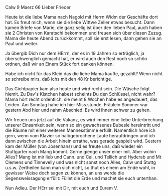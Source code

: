  Calw 9 Maerz 66
Lieber Frieder

Heute ist die liebe Mama nach Nagold mit Herrn Widm der Geschäfte dort hat. Es freut mich, wenn sie die liebe Wittwe Zeller etwas besucht. Dann kamen Briefe von Marie, die ganz selig ist über den lieben Paul, auch haben sie 2 Christen von Karatschi bekommen und freuen sich über diesen Zuzug. Mama die heute Abend zurückkommt, soll sie erst lesen, dann gehen sie an Paul und weiter.

Ja übergib Dich nur dem HErrn, der es in 19 Jahren so erträglich, ja überschwenglich gemacht hat, er wird auch den Rest noch so schön ordnen, daß wir an Einem Stück fort danken können.

Habe ich nicht für das Kleid das die liebe Mama kaufte, gezahlt? Wenn nicht so schreibe mirs, daß ichs mit den 48 Kr berichtige.

Das Gichtpapier kam also heute und wird recht sein. Die Wäsche folgt hiemit. Zu Dav's Kistchen habest scheints Du den Schlüssel, nicht wahr? Mama hört recht ordentlich, sie meint 8 Wochen habe es angedauert, das Leiden. 
Am Sonntag habe ich hier Miss.stunde. Fräulein Sommer war gestern Abd hier und nahm Abschied. Es wird ihnen schwer zu gehen.

Wir freuen uns jetzt auf die Vakanz, es wird immer eine liebe Unterbrechung unserer Einsamkeit sein, wenn so ein gewachsenes Bubesle hereintritt und die Räume mit einer weiteren Mannesstimme erfüllt. Namentlich höre ich gern, wenn vom Klavier so halbgebrochene Laute heraufdringen und ich dann zwischen die Arbeit hinein errathe, was gerade gespielt wird. 
Gestern kam der Müller (von Josenhans) und es freute uns, daß wieder ein Stuttgarter nach Mang kommt. Gerne gienge unser einer mit. Aber wohin Alles? Mang ist mir lieb und Cann. und Cal. und Tellich und Hyderab und Mt Clemens und Tinnevelly und was nicht sonst noch Alles, Calw und Stuttg u.s.w. Zertheilen kann man sich nicht, so thut es einem am Ende wohl, in gewisser Weise doch sagen zu können, an uns werde die Segensweissagung erfüllt: Füllet die Erde und machet sie euch unterthan.

Nun Adieu. Der HErr sei mit Dir, mit euch und
 Eurem V.
